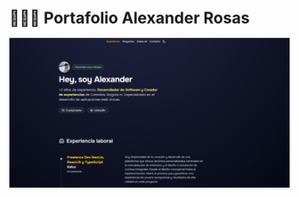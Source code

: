 # 👨🏻‍💻 Portafolio Alexander Rosas

<div align="center">
<a href="https://portafolio.dev/">
<img src="./public/portafolio.png">
</a>
<p></p>
</div>


